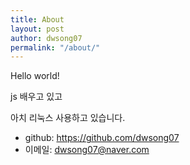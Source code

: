 ```yaml
---
title: About
layout: post
author: dwsong07
permalink: "/about/"
---
```


Hello world!

js 배우고 있고

아치 리눅스 사용하고 있습니다.


- github: <https://github.com/dwsong07>
- 이메일: dwsong07@naver.com
